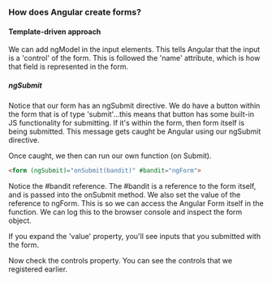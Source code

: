 ### How does Angular create forms?

#### Template-driven approach
We can add ngModel in the input elements. This tells Angular that the input is a 'control' of the form. This is followed the 'name' attribute, which is how that field is represented in the form.

##### ngSubmit
Notice that our form has an ngSubmit directive. We do have a button within the form that is of type 'submit'...this means that button has some built-in JS functionality for submitting. If it's within the form, then form itself is being submitted. This message gets caught be Angular using our ngSubmit directive.

Once caught, we then can run our own function (on Submit). 

```HTML
<form (ngSubmit)="onSubmit(bandit)" #bandit="ngForm">
```

Notice the #bandit reference. The #bandit is a reference to the form itself, and is passed into the onSubmit method. We also set the value of the reference to ngForm. This is so we can access the Angular Form itself in the function. We can log this to the browser console and inspect the form object.

If you expand the 'value' property, you'll see inputs that you submitted with the form. 

Now check the controls property. You can see the controls that we registered earlier. 